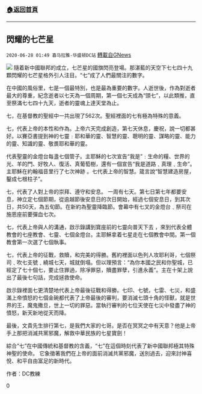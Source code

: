 ###  [:house:返回首頁](https://github.com/ourhimalayas/txt)
---

## 閃耀的七芒星
`2020-06-28 01:49 喜马拉雅-华盛顿DC站` [轉載自GNews](https://gnews.org/zh-hant/247753/)

![](https://s3.amazonaws.com/gnews-media-offload/wp-content/uploads/2020/06/28014013/%E9%97%AA%E8%80%80%E7%9A%84%E4%B8%83%E8%8A%92%E6%98%9F.jpg)
隨着新中國聯邦的成立，七芒星的國旗閃亮登場。那湛藍的天空下七七四十九顆閃耀的七芒星格外引人注目。“七”成了人們最關注的數字。

在中國的風俗里，七是一個最特別，也是最為重要的數字。人逝世後，作為對逝者最大的尊重，紀念逝者以七天為一個周期，第一個七天成為“頭七”，以此類推，直至祭滿七七四十九天，逝者的靈魂上達天堂為止。

七，在基督教的聖經中一共出現了562次。聖經裡面的七有極為特殊的意義。

七，代表上帝的本性和作為。上帝六天完成創造，第七天休息，慶祝，說一切都甚好。以賽亞書提到神的七靈﹕耶和華的靈、智慧的靈、聰明的靈、謀略的靈、能力的靈、知識的靈、敬畏耶和華的靈。

代表聖靈的金燈台每盞七個管子。主耶穌的七次宣告“我是”﹕生命的糧、世界的光、羊的門、好牧人、復活、真葡萄樹，還有一個宣告“我是道路﹑真理﹑生命”。主耶穌在約翰福音里行了七次神跡 。七代表上帝的智慧。箴言說“智慧建造房屋，鑿成七根柱子”。

七，代表了人對上帝的崇拜、遵守和安息。 一周有七天。第七日第七年都要安息，神立定七個節期，從逾越節後安息日的次日開始，經過七個安息日，到其次日，共50天，為五旬節。在新約為聖靈降臨節。會幕中有七叉的金燈台﹑祭司在施恩座前要彈血七次。

七，代表上帝與人的溝通，啟示錄講到寶座前的七靈向普天下去 ，來到代表全體教會的七座教會、七靈、七個金燈台。主耶穌拿着七星走在七個教會中間。第一個教會第一次選了七個執事。

七，代表上帝的征戰，救贖，和完美的得勝。舊約裡面以色列人攻耶利哥，七個祭司﹑吹七支號﹑繞城七天，城就倒塌。但以理預言：“為你本國之民和你聖城，已經定了七十個七，要止住罪過，除凈罪惡，贖盡罪孽，引進永義”。主在十架上說出了最後七句話，完成拯救使命。

啟示錄裡面七更清楚地代表上帝最後征戰和得勝。七印、七號，七雷、七災，和盛滿上帝憤怒的七個金碗都代表了上帝最後的審判，要消滅七頭十角的怪獸，就是世界的王，魔鬼撒旦，世上一切的罪惡。當執行審判的七位天使在七災中發盡了神的憤怒，新天新地從天而降。

最後，文貴先生排行第七，是我們大家的七哥。是否在冥冥之中有天意？他是上帝手上那把消滅共黨邪魔，解救中華民族的七星寶劍！

綜合“七”在中國傳統和基督教的含義，“七”在這個時刻代表了新中國聯邦極其特殊神聖的使命。 它象徵著我們在上帝的面前消滅共黨邪魔，送別過去，迎來討神喜悅、和平自由富足的新時代。

作者：DC教練

0
